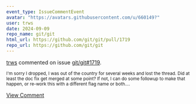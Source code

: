 ```yaml
---
event_type: IssueCommentEvent
avatar: "https://avatars.githubusercontent.com/u/660149?"
user: trws
date: 2024-09-09
repo_name: git/git
html_url: https://github.com/git/git/pull/1719
repo_url: https://github.com/git/git
---
```


<a href='https://github.com/trws' target='_blank'>trws</a> commented on issue <a href='https://github.com/git/git/pull/1719' target='_blank'>git/git#1719</a>.

<small>I'm sorry I dropped, I was out of the country for several weeks and lost the thread.  Did at least the doc fix get merged at some point? If not, I can do some followup to make that happen, or re-work this with a different flag name or both....</small>

<a href='https://github.com/git/git/pull/1719' target='_blank'>View Comment</a>